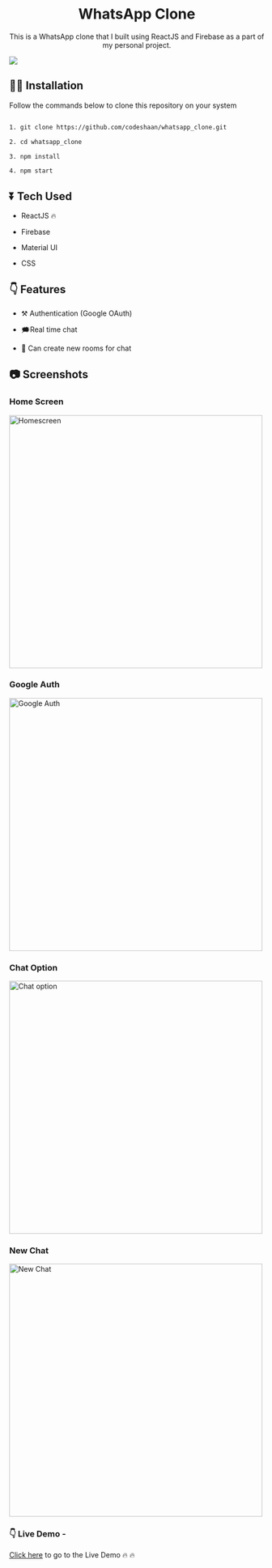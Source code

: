 <div>
	<h1 align="center"> WhatsApp Clone</h1>
	<p align="center">This is a WhatsApp clone that I built using ReactJS and Firebase as a part of my personal project.</p>
	<img src="https://user-images.githubusercontent.com/48273777/105625877-456c8080-5e52-11eb-9b24-a940253a28e2.gif" />
</div>

## 👩‍💻 Installation
Follow the commands below to clone this repository on your system

```bash

1. git clone https://github.com/codeshaan/whatsapp_clone.git

2. cd whatsapp_clone

3. npm install

4. npm start

```

  

## ⏬ Tech Used

* ReactJS 🔥

* Firebase

* Material UI

* CSS

  
  

## 👇 Features

* ⚒ Authentication (Google OAuth)

* 🗯Real time chat

* 🌈 Can create new rooms for chat

  

## 📷 Screenshots


### Home Screen
<img src="https://user-images.githubusercontent.com/48273777/105491791-e5080280-5cdc-11eb-9c22-fc51937d946c.png" width="500" title="Homescreen"/>

  
### Google Auth

<img src="https://user-images.githubusercontent.com/48273777/105491861-0cf76600-5cdd-11eb-8f87-9842766ddcf4.jpg " width="500" title="Google Auth" />

  ### Chat Option  

<img src="https://user-images.githubusercontent.com/48273777/105491964-33b59c80-5cdd-11eb-85f2-47ceb403968c.png" width="500" title="Chat option" />

### New Chat

<img src="https://user-images.githubusercontent.com/48273777/105491923-25678080-5cdd-11eb-910f-8e6d4476b398.png" width="500" title="New Chat" />
  
  

### 👇 Live Demo - 
[Click here](https://whatsapp-644bd.web.app) to go to the Live Demo 🔥 🔥
